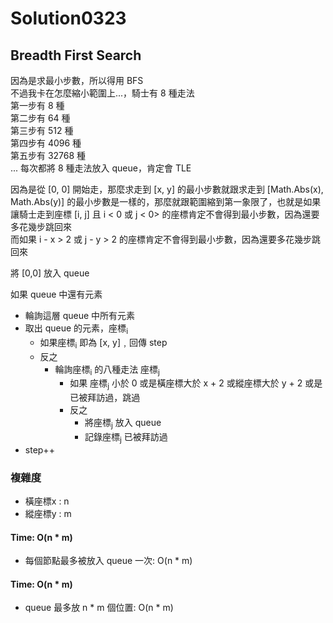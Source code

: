 # Solution0323

## Breadth First Search

因為是求最小步數，所以得用 BFS  
不過我卡在怎麼縮小範圍上...，騎士有 8 種走法  
第一步有 8 種  
第二步有 64 種  
第三步有 512 種  
第四步有 4096 種  
第五步有 32768 種  
...
每次都將 8 種走法放入 queue，肯定會 TLE

因為是從 [0, 0] 開始走，那麼求走到 [x, y] 的最小步數就跟求走到 [Math.Abs(x), Math.Abs(y)] 的最小步數是一樣的，那麼就跟範圍縮到第一象限了，也就是如果讓騎士走到座標 [i, j] 且 i < 0 或 j < 0> 的座標肯定不會得到最小步數，因為還要多花幾步跳回來  
而如果 i - x > 2 或 j - y > 2 的座標肯定不會得到最小步數，因為還要多花幾步跳回來  

將 [0,0] 放入 queue

如果 queue 中還有元素
- 輪詢這層 queue 中所有元素
- 取出 queue 的元素，座標<sub>i</sub>
  - 如果座標<sub>i</sub> 即為 [x, y]﹐回傳 step 
  - 反之
    - 輪詢座標<sub>i</sub> 的八種走法 座標<sub>j</sub>
      - 如果 座標<sub>j</sub> 小於 0 或是橫座標大於 x + 2 或縱座標大於 y + 2 或是已被拜訪過，跳過
      - 反之
        - 將座標<sub>j</sub> 放入 queue
        - 記錄座標<sub>j</sub> 已被拜訪過
- step++

### 複雜度
- 橫座標x : n
- 縱座標y : m

#### Time: O(n * m)
- 每個節點最多被放入 queue 一次: O(n * m)

#### Time: O(n * m)
- queue 最多放 n * m 個位置: O(n * m)
